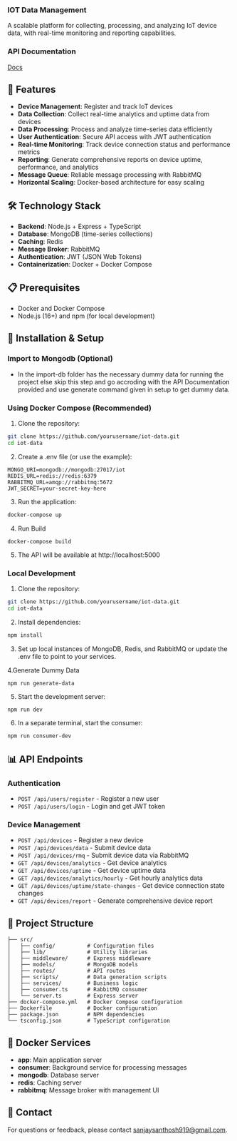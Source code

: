 ### IOT Data Management
A scalable platform for collecting, processing, and analyzing IoT device data, with real-time monitoring and reporting capabilities.

### API Documentation
[Docs](https://docs.google.com/document/d/1dKr4WGfaIf7KDJN_8NFg8v6I_MQ81qGk1HXRMT61FE4/edit?usp=sharing)

## 🚀 Features

- **Device Management**: Register and track IoT devices
- **Data Collection**: Collect real-time analytics and uptime data from devices
- **Data Processing**: Process and analyze time-series data efficiently
- **User Authentication**: Secure API access with JWT authentication
- **Real-time Monitoring**: Track device connection status and performance metrics
- **Reporting**: Generate comprehensive reports on device uptime, performance, and analytics
- **Message Queue**: Reliable message processing with RabbitMQ
- **Horizontal Scaling**: Docker-based architecture for easy scaling

## 🛠️ Technology Stack

- **Backend**: Node.js + Express + TypeScript
- **Database**: MongoDB (time-series collections)
- **Caching**: Redis
- **Message Broker**: RabbitMQ
- **Authentication**: JWT (JSON Web Tokens)
- **Containerization**: Docker + Docker Compose

## 📋 Prerequisites

- Docker and Docker Compose
- Node.js (16+) and npm (for local development)

## 🔧 Installation & Setup

### Import to Mongodb (Optional)
 - In the import-db folder has the necessary dummy data for running the project else skip this step and go accroding with the API Documentation provided and use generate command given in setup to get dummy data.
 
### Using Docker Compose (Recommended)

1. Clone the repository:
```bash
git clone https://github.com/yourusername/iot-data.git
cd iot-data
```

2. Create a .env file (or use the example):
```
MONGO_URI=mongodb://mongodb:27017/iot
REDIS_URL=redis://redis:6379
RABBITMQ_URL=amqp://rabbitmq:5672
JWT_SECRET=your-secret-key-here
```

3. Run the application:
```bash
docker-compose up
```

4. Run Build
```
docker-compose build
```

5. The API will be available at http://localhost:5000

### Local Development

1. Clone the repository:
```bash
git clone https://github.com/yourusername/iot-data.git
cd iot-data
```

2. Install dependencies:
```bash
npm install
```

3. Set up local instances of MongoDB, Redis, and RabbitMQ or update the .env file to point to your services.

4.Generate Dummy Data
```
npm run generate-data
```

5. Start the development server:
```bash
npm run dev
```

6. In a separate terminal, start the consumer:
```bash
npm run consumer-dev
```

## 📊 API Endpoints

### Authentication
- `POST /api/users/register` - Register a new user
- `POST /api/users/login` - Login and get JWT token

### Device Management
- `POST /api/devices` - Register a new device
- `POST /api/devices/data` - Submit device data
- `POST /api/devices/rmq` - Submit device data via RabbitMQ
- `GET /api/devices/analytics` - Get device analytics
- `GET /api/devices/uptime` - Get device uptime data
- `GET /api/devices/analytics/hourly` - Get hourly analytics data
- `GET /api/devices/uptime/state-changes` - Get device connection state changes
- `GET /api/devices/report` - Generate comprehensive device report

## 📁 Project Structure

```
├── src/
│   ├── config/          # Configuration files
│   ├── lib/             # Utility libraries
│   ├── middleware/      # Express middleware
│   ├── models/          # MongoDB models
│   ├── routes/          # API routes
│   ├── scripts/         # Data generation scripts
│   ├── services/        # Business logic
│   ├── consumer.ts      # RabbitMQ consumer
│   └── server.ts        # Express server
├── docker-compose.yml   # Docker Compose configuration
├── Dockerfile           # Docker configuration
├── package.json         # NPM dependencies
└── tsconfig.json        # TypeScript configuration
```

## 🐳 Docker Services

- **app**: Main application server
- **consumer**: Background service for processing messages
- **mongodb**: Database server
- **redis**: Caching server
- **rabbitmq**: Message broker with management UI

## 📧 Contact

For questions or feedback, please contact [sanjaysanthosh919@gmail.com](mailto:sanjaysanthosh919@gmail.com).
